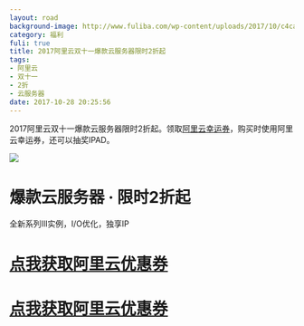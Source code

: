 ```yaml
---
layout: road
background-image: http://www.fuliba.com/wp-content/uploads/2017/10/c4ca4238a0b923820dcc509a6f75849b-82.jpg
category: 福利
fuli: true
title: 2017阿里云双十一爆款云服务器限时2折起
tags:
- 阿里云
- 双十一
- 2折
- 云服务器
date: 2017-10-28 20:25:56
---
```



2017阿里云双十一爆款云服务器限时2折起。领取[阿里云幸运券](https://promotion.aliyun.com/ntms/act/ambassador/sharetouser.html?userCode=vf2b5zld&utm_source=vf2b5zld)，购买时使用阿里云幸运券，还可以抽奖IPAD。

![](http://www.fuliba.com/wp-content/uploads/2017/10/c4ca4238a0b923820dcc509a6f75849b-82.jpg)

# 爆款云服务器 · 限时2折起

全新系列III实例，I/O优化，独享IP

# **[点我获取阿里云优惠券](https://promotion.aliyun.com/ntms/act/ambassador/sharetouser.html?userCode=vf2b5zld&utm_source=vf2b5zld)**

# [点我获取阿里云优惠券](https://promotion.aliyun.com/ntms/act/ambassador/sharetouser.html?userCode=vf2b5zld&utm_source=vf2b5zld)

 

